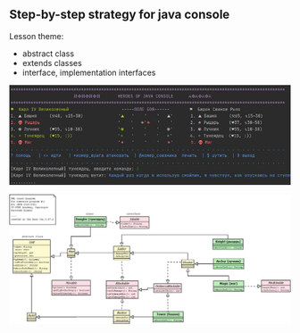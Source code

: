 Step-by-step strategy for java console
----
Lesson theme:
- abstract class
- extends classes
- interface, implementation interfaces

![alt text](screenshot.jpg)

![alt text](classes_diagram_heroes.jpg)

